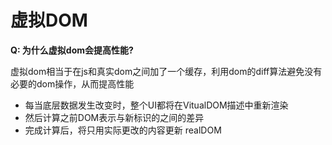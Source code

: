 # 虚拟DOM

**Q: 为什么虚拟dom会提高性能?**

虚拟dom相当于在js和真实dom之间加了一个缓存，利用dom的diff算法避免没有必要的dom操作，从而提高性能

+ 每当底层数据发生改变时，整个UI都将在VitualDOM描述中重新渲染
+ 然后计算之前DOM表示与新标识的之间的差异
+ 完成计算后，将只用实际更改的内容更新 realDOM
